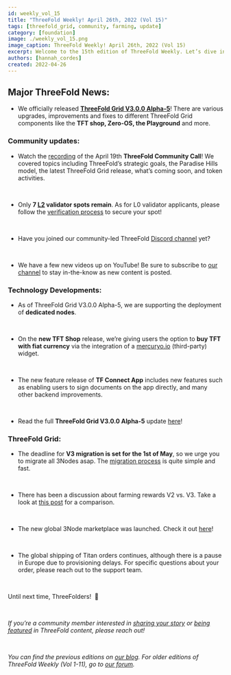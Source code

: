 ```yaml
---
id: weekly_vol_15
title: "ThreeFold Weekly! April 26th, 2022 (Vol 15)"
tags: [threefold_grid, community, farming, update]
category: [foundation]
image: ./weekly_vol_15.png
image_caption: ThreeFold Weekly! April 26th, 2022 (Vol 15)
excerpt: Welcome to the 15th edition of ThreeFold Weekly. Let’s dive into last week’s highlights in the ThreeFold universe.
authors: [hannah_cordes]
created: 2022-04-26
---
```


## Major ThreeFold News:

* We officially released **[ThreeFold Grid V3.0.0 Alpha-5](https://forum.threefold.io/t/threefold-product-updates-tfgrid-v3-a-5-april-2022/2713?u=hannahcordes)**! There are various upgrades, improvements and fixes to different ThreeFold Grid components like the **TFT shop, Zero-OS, the Playground** and more.

### Community updates:

* Watch the [recording](https://forum.threefold.io/t/threefold-april-19-2022-community-call-recording-presentation/2714/2?u=hannahcordes) of the April 19th **ThreeFold Community Call**! We covered topics including ThreeFold’s strategic goals, the Paradise Hills model, the latest ThreeFold Grid release, what’s coming soon, and token activities.

<br/>

* Only **7 [L2](https://forum.threefold.io/t/procedure-to-register-your-l2-validator-node/1864) validator spots remain**. As for L0 validator applicants, please follow the [verification process](https://forum.threefold.io/t/the-threefold-validators-verification-process/2276) to secure your spot!

<br/>

* Have you joined our community-led ThreeFold [Discord channel](https://discord.gg/PaQtT7A72E) yet?

<br/>

* We have a few new videos up on YouTube! Be sure to subscribe to [our channel](https://www.youtube.com/c/ThreeFoldFoundation/videos) to stay in-the-know as new content is posted.

### Technology Developments: 

* As of ThreeFold Grid V3.0.0 Alpha-5, we are supporting the deployment of **dedicated nodes**.

<br/>

* On the **new TFT Shop** release, we’re giving users the option to **buy TFT with fiat currency** via the integration of a [mercuryo.io](http://www.mercuryo.io/) (third-party) widget.

<br/>

* The new feature release of **TF Connect App** includes new features such as enabling users to sign documents on the app directly, and many other backend improvements.

<br/>

* Read the full **ThreeFold Grid V3.0.0 Alpha-5** update [here](https://forum.threefold.io/t/threefold-product-updates-tfgrid-v3-a-5-april-2022/2713?u=hannahcordes)!

### ThreeFold Grid:

* The deadline for **V3 migration is set for the 1st of May**, so we urge you to migrate all 3Nodes asap. The [migration process](https://forum.threefold.io/t/farming-migration-grid-v2-v3/2143?u=hannahcordes) is quite simple and fast.

<br/>

* There has been a discussion about farming rewards V2 vs. V3. Take a look at [this post](https://forum.threefold.io/t/comparison-v2-vs-v3-minting/2122) for a comparison.

<br/>

* The new global 3Node marketplace was launched. Check it out [here](https://marketplace.3node.global/)!

<br/>

* The global shipping of Titan orders continues, although there is a pause in Europe due to provisioning delays. For specific questions about your order, please reach out to the support team.

<br/>

Until next time, ThreeFolders!  🙌 

<br/>

*If you’re a community member interested in [sharing your story](https://forum.threefold.io/t/looking-for-farmer-stories-to-share-with-the-world/2398?u=hannahcordes) or [being featured](https://forum.threefold.io/t/looking-for-people-to-feature-in-threefold-content-its-super-simple/2636/3) in ThreeFold content, please reach out!*

<br/>

*You can find the previous editions on [our blog](https://threefold.io/blog). For older editions of ThreeFold Weekly (Vol 1-11), go to [our forum](https://forum.threefold.io/c/ecosystem-developments/41).*
